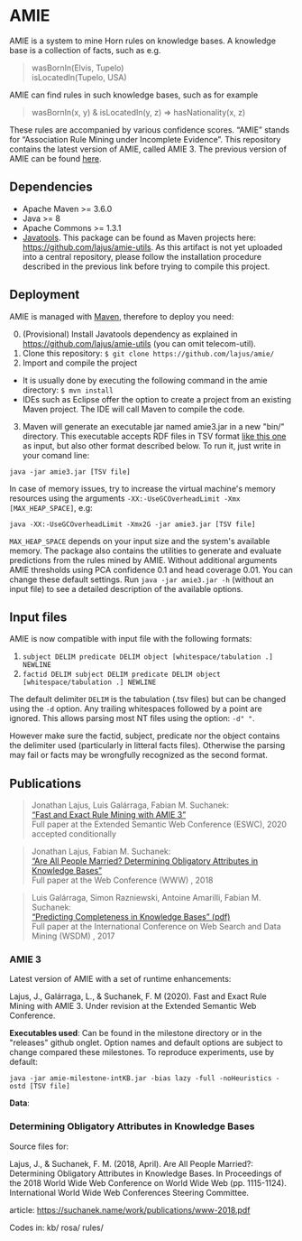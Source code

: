 # AMIE 

AMIE is a system to mine Horn rules on knowledge bases. A knowledge base is a collection of facts, such as e.g. 
> wasBornIn(Elvis, Tupelo)  
> isLocatedIn(Tupelo, USA)

AMIE can find rules in such knowledge bases, such as for example
> wasBornIn(x, y) & isLocatedIn(y, z) => hasNationality(x, z)

These rules are accompanied by various confidence scores. “AMIE” stands for “Association Rule Mining under Incomplete Evidence”. This repository contains the latest version of AMIE, called AMIE 3. The previous version of AMIE can be found [here](https://www.mpi-inf.mpg.de/departments/databases-and-information-systems/research/yago-naga/amie/). 

## Dependencies

* Apache Maven >= 3.6.0
* Java >= 8
* Apache Commons >= 1.3.1
* [Javatools](https://www.mpi-inf.mpg.de/departments/databases-and-information-systems/research/yago-naga/javatools/). This package can be found as Maven projects here: https://github.com/lajus/amie-utils. As this artifact is not yet uploaded into a central repository, please follow the installation procedure described in the previous link before trying to compile this project.

## Deployment

AMIE is managed with [Maven](https://maven.apache.org/), therefore to deploy you need:

0. (Provisional) Install Javatools dependency as explained in https://github.com/lajus/amie-utils (you can omit telecom-util).
1. Clone this repository: `$ git clone https://github.com/lajus/amie/`
2. Import and compile the project
 * It is usually done by executing the following command in the amie directory: `$ mvn install`
 * IDEs such as Eclipse offer the option to create a project from an existing Maven project. The IDE will call Maven to compile the code.
3. Maven will generate an executable jar named amie3.jar in a new "bin/" directory. This executable accepts RDF files in TSV format [like this one](http://resources.mpi-inf.mpg.de/yago-naga/amie/data/yago2_sample/yago2core.10kseedsSample.compressed.notypes.tsv) as input, but also other format described below. To run it, just write in your comand line: 

```java -jar amie3.jar [TSV file]```

In case of memory issues, try to increase the virtual machine's memory resources using the arguments `-XX:-UseGCOverheadLimit -Xmx [MAX_HEAP_SPACE]`, e.g:

```java -XX:-UseGCOverheadLimit -Xmx2G -jar amie3.jar [TSV file]```

`MAX_HEAP_SPACE` depends on your input size and the system's available memory. The package also contains the utilities to generate and evaluate predictions from the rules mined by AMIE. Without additional arguments AMIE thresholds using PCA confidence 0.1 and head coverage 0.01. You can change these default settings. Run `java -jar amie3.jar -h` (without an input file) to see a detailed description of the available options.

## Input files

AMIE is now compatible with input file with the following formats:
 1. `subject DELIM predicate DELIM object [whitespace/tabulation .] NEWLINE`
 2. `factid DELIM subject DELIM predicate DELIM object [whitespace/tabulation .] NEWLINE`

The default delimiter `DELIM` is the tabulation (.tsv files) but can be changed using the `-d` option. Any trailing whitespaces followed by a point are ignored. This allows parsing most NT files using the option: `-d" "`. 

However make sure the factid, subject, predicate nor the object contains the delimiter used (particularly in litteral facts files). Otherwise the parsing may fail or facts may be wrongfully recognized as the second format.

## Publications 

> Jonathan Lajus, Luis Galárraga, Fabian M. Suchanek:  
> [“Fast and Exact Rule Mining with AMIE 3”  ](https://suchanek.name/work/publications/eswc-2020-amie-3.pdf)  
> Full paper at the Extended Semantic Web Conference (ESWC), 2020  
> accepted conditionally  

> Jonathan Lajus, Fabian M. Suchanek:  
> [“Are All People Married? Determining Obligatory Attributes in Knowledge Bases”](https://suchanek.name/work/publications/www-2018.pdf)  
> Full paper at the Web Conference  (WWW) , 2018  

> Luis Galárraga, Simon Razniewski, Antoine Amarilli, Fabian M. Suchanek:  
> [“Predicting Completeness in Knowledge Bases” (pdf)](https://suchanek.name/work/publications/wsdm-2017.pdf)  
> Full paper at the International Conference on Web Search and Data Mining  (WSDM) , 2017  


### AMIE 3

Latest version of AMIE with a set of runtime enhancements: 

Lajus, J., Galárraga, L., & Suchanek, F. M (2020). Fast and Exact Rule Mining with AMIE 3. Under revision at the Extended Semantic Web Conference.

**Executables used**: Can be found in the milestone directory or in the "releases" github onglet. Option names and default options are subject to change compared these milestones. To reproduce experiments, use by default:

```java -jar amie-milestone-intKB.jar -bias lazy -full -noHeuristics -ostd [TSV file]```

**Data**: 

### Determining Obligatory Attributes in Knowledge Bases

Source files for:

Lajus, J., & Suchanek, F. M. (2018, April). Are All People Married?: Determining Obligatory Attributes in Knowledge Bases. 
In Proceedings of the 2018 World Wide Web Conference on World Wide Web (pp. 1115-1124). International World Wide Web Conferences Steering Committee.

article: https://suchanek.name/work/publications/www-2018.pdf

Codes in: kb/ rosa/ rules/ 
